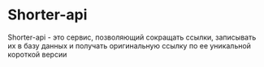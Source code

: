 # Shorter-api

Shorter-api - это сервис, позволяющий сокращать ссылки, записывать их в базу данных и получать оригинальную ссылку по ее уникальной короткой версии
